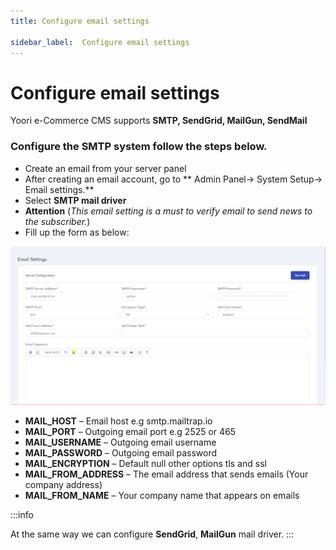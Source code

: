 ```yaml
---
title: Configure email settings

sidebar_label:  Configure email settings
---
```


# Configure email settings

Yoori e-Commerce CMS supports **SMTP, SendGrid, MailGun, SendMail**

### Configure the SMTP system follow the steps below.

- Create an email from your server panel
- After creating an email account, go to ** Admin Panel-> System Setup-> Email settings.**
- Select **SMTP mail driver**
- **Attention** (*This email setting is a must to verify email to send news to the subscriber.*)
- Fill up the form as below:

![SaleBot](../assets/screenshots/email_settings.png)

- **MAIL_HOST** – Email host e.g smtp.mailtrap.io
- **MAIL_PORT** – Outgoing email port e.g 2525 or 465
- **MAIL_USERNAME** – Outgoing email username
- **MAIL_PASSWORD** – Outgoing email password
- **MAIL_ENCRYPTION** – Default null other options tls and ssl
- **MAIL_FROM_ADDRESS** – The email address that sends emails (Your company address)
- **MAIL_FROM_NAME** – Your company name that appears on emails

:::info

At the same way we can configure **SendGrid**, **MailGun** mail driver.
:::
